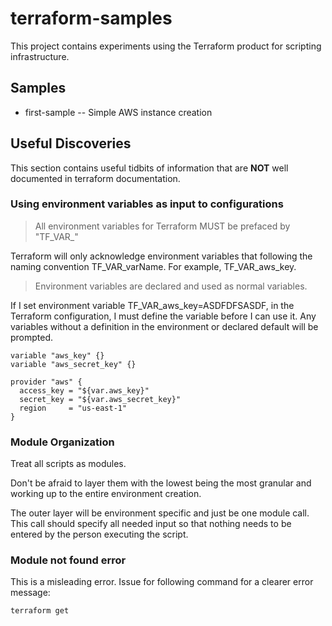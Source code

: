 # terraform-samples

This project contains experiments using the Terraform product for scripting infrastructure.

## Samples

* first-sample -- Simple AWS instance creation

## Useful Discoveries

This section contains useful tidbits of information that are **NOT** well documented in terraform documentation.

### Using environment variables as input to configurations
> All environment variables for Terraform MUST be prefaced by "TF_VAR_"

Terraform will only acknowledge environment variables that following the naming convention TF_VAR_varName.  For example, TF_VAR_aws_key.

> Environment variables are declared and used as normal variables.

If I set environment variable TF_VAR_aws_key=ASDFDFSASDF, in the Terraform configuration, I must define the variable
before I can use it.  Any variables without a definition in the environment or declared default will be prompted.

```  
variable "aws_key" {}
variable "aws_secret_key" {}

provider "aws" {
  access_key = "${var.aws_key}"
  secret_key = "${var.aws_secret_key}"
  region     = "us-east-1"
}
```  

### Module Organization

Treat all scripts as modules.

Don't be afraid to layer them with the lowest being the most granular and working up to the entire environment creation.

The outer layer will be environment specific and just be one module call.  This call should specify all needed input so that nothing needs to be entered by the person
executing the script.

### Module not found error

This is a misleading error.  Issue for following command for a clearer error message:

```  
terraform get
```  
